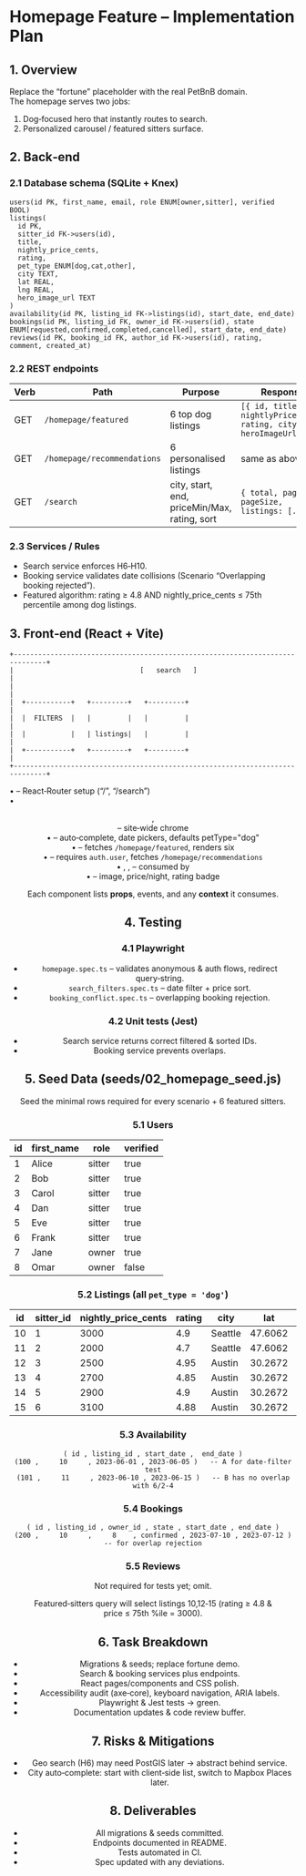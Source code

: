 # Homepage Feature – Implementation Plan

## 1. Overview
Replace the “fortune” placeholder with the real PetBnB domain.  
The homepage serves two jobs:  
1. Dog‑focused hero that instantly routes to search.  
2. Personalized carousel / featured sitters surface.

## 2. Back‑end

### 2.1 Database schema (SQLite + Knex)
```
users(id PK, first_name, email, role ENUM[owner,sitter], verified BOOL)
listings(
  id PK,
  sitter_id FK->users(id),
  title,
  nightly_price_cents,
  rating,
  pet_type ENUM[dog,cat,other],
  city TEXT,
  lat REAL,
  lng REAL,
  hero_image_url TEXT
)
availability(id PK, listing_id FK->listings(id), start_date, end_date)
bookings(id PK, listing_id FK, owner_id FK->users(id), state ENUM[requested,confirmed,completed,cancelled], start_date, end_date)
reviews(id PK, booking_id FK, author_id FK->users(id), rating, comment, created_at)
```

### 2.2 REST endpoints
| Verb | Path | Purpose | Response |
| ---- | ---- | ------- | -------- |
| GET  | `/homepage/featured` | 6 top dog listings | `[{ id, title, nightlyPriceCents, rating, city, heroImageUrl }]` |
| GET  | `/homepage/recommendations` | 6 personalised listings | same as above |
| GET  | `/search` | city, start, end, priceMin/Max, rating, sort | `{ total, page, pageSize, listings: [...] }` |

### 2.3 Services / Rules
* Search service enforces H6‑H10.  
* Booking service validates date collisions (Scenario “Overlapping booking rejected”).  
* Featured algorithm: rating ≥ 4.8 AND nightly_price_cents ≤ 75th percentile among dog listings.

## 3. Front‑end (React + Vite)

```
+------------------------------------------------------------------------------+
|                               [   search   ]                                 |
|                                                                              |
|  +-----------+   +---------+   +---------+                                   |
|  |  FILTERS  |   |         |   |         |                                   |
|  |           |   | listings|   |         |                                   |
|  +-----------+   +---------+   +---------+                                   |
+------------------------------------------------------------------------------+
```

• <AppRouter> – React‑Router setup (“/”, “/search”)  
• <Header>, <Footer> – site‑wide chrome  
• <HeroSearch props={onSubmit}> – auto‑complete, date pickers, defaults petType="dog"  
• <FeaturedGrid> – fetches `/homepage/featured`, renders six <ListingCard>  
• <RecommendationsCarousel> – requires `auth.user`, fetches `/homepage/recommendations`  
• <FiltersSidebar>, <SortDropdown>, <Pagination> – consumed by <SearchResultsPage>  
• <ListingCard props={listing}> – image, price/night, rating badge  

Each component lists **props**, events, and any **context** it consumes.

## 4. Testing

### 4.1 Playwright
* `homepage.spec.ts` – validates anonymous & auth flows, redirect query‑string.  
* `search_filters.spec.ts` – date filter + price sort.  
* `booking_conflict.spec.ts` – overlapping booking rejection.

### 4.2 Unit tests (Jest)
* Search service returns correct filtered & sorted IDs.  
* Booking service prevents overlaps.

## 5. Seed Data (seeds/02_homepage_seed.js)

Seed the minimal rows required for every scenario + 6 featured sitters.

### 5.1 Users
| id | first_name | role   | verified |
| -- | ---------- | ------ | -------- |
| 1  | Alice      | sitter | true  |
| 2  | Bob        | sitter | true  |
| 3  | Carol      | sitter | true  |
| 4  | Dan        | sitter | true  |
| 5  | Eve        | sitter | true  |
| 6  | Frank      | sitter | true  |
| 7  | Jane       | owner  | true  |
| 8  | Omar       | owner  | false |

### 5.2 Listings  (all `pet_type = 'dog'`)
| id | sitter_id | nightly_price_cents | rating | city      | lat      | lng      |
| -- | --------- | ------------------- | ------ | --------- | -------- | -------- |
| 10 | 1         | 3000                | 4.9    | Seattle   | 47.6062  | -122.332 |
| 11 | 2         | 2000                | 4.7    | Seattle   | 47.6062  | -122.332 |
| 12 | 3         | 2500                | 4.95   | Austin    | 30.2672  |  -97.743 |
| 13 | 4         | 2700                | 4.85   | Austin    | 30.2672  |  -97.743 |
| 14 | 5         | 2900                | 4.9    | Austin    | 30.2672  |  -97.743 |
| 15 | 6         | 3100                | 4.88   | Austin    | 30.2672  |  -97.743 |

### 5.3 Availability
```
( id , listing_id , start_date ,  end_date )
(100 ,     10     , 2023‑06‑01 , 2023‑06‑05 )   -- A for date‑filter test
(101 ,     11     , 2023‑06‑10 , 2023‑06‑15 )   -- B has no overlap with 6/2‑4
```

### 5.4 Bookings
```
( id , listing_id , owner_id , state , start_date , end_date )
(200 ,     10     ,     8    , confirmed , 2023‑07‑10 , 2023‑07‑12 )  -- for overlap rejection
```

### 5.5 Reviews
Not required for tests yet; omit.

Featured‑sitters query will select listings 10,12‑15 (rating ≥ 4.8 & price ≤ 75th %ile = 3000).

## 6. Task Breakdown
- Migrations & seeds; replace fortune demo.  
- Search & booking services plus endpoints.  
- React pages/components and CSS polish.  
- Accessibility audit (axe‑core), keyboard navigation, ARIA labels.  
- Playwright & Jest tests → green.  
- Documentation updates & code review buffer.

## 7. Risks & Mitigations
* Geo search (H6) may need PostGIS later → abstract behind service.  
* City auto‑complete: start with client‑side list, switch to Mapbox Places later.

## 8. Deliverables
* All migrations & seeds committed.  
* Endpoints documented in README.  
* Tests automated in CI.  
* Spec updated with any deviations.
